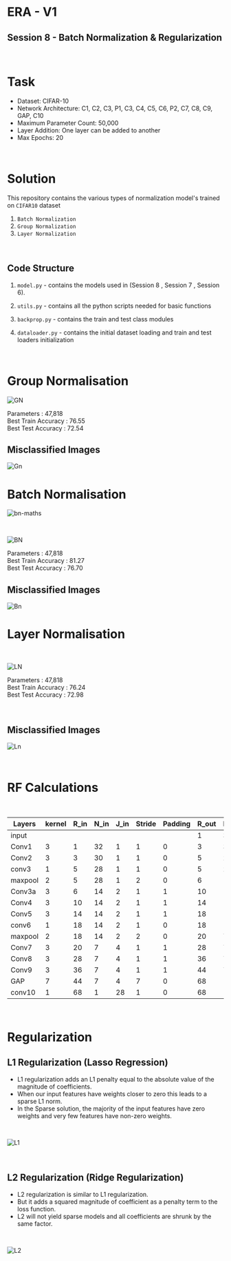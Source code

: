 # ERA - V1
## Session 8 - Batch Normalization & Regularization

<br>

# Task

* Dataset: CIFAR-10
* Network Architecture: C1, C2, C3, P1, C3, C4, C5, C6, P2, C7, C8, C9, GAP, C10
* Maximum Parameter Count: 50,000
* Layer Addition: One layer can be added to another
* Max Epochs: 20

<br>

# Solution

This repository contains the various types of normalization model's trained on `CIFAR10` dataset 

1. `Batch Normalization`
2. `Group Normalization`
3. `Layer Normalization`

<br>

## Code Structure

1. `model.py` - contains the models used in (Session 8 , Session 7 , Session 6).

2. `utils.py` - contains all the python scripts needed for basic functions

3. `backprop.py` - contains the train and test class modules

4. `dataloader.py` - contains the initial dataset loading and train and test loaders initialization

<br>

# Group Normalisation 

![GN](../Results/Session%208/gn.png)

Parameters : 47,818  
Best Train Accuracy : 76.55  
Best Test Accuracy : 72.54  

## Misclassified Images

![Gn](../Results/Session%208/gn_miss.png)

# Batch Normalisation 

![bn-maths](../Results/Session%208/bn_maths.png)

<br>

![BN](../Results/Session%208/bn.png)

Parameters : 47,818  
Best Train Accuracy : 81.27   
Best Test Accuracy : 76.70   

## Misclassified Images

![Bn](../Results/Session%208/bn_miss.png)

# Layer Normalisation

<br>

![LN](../Results/Session%208/ln.png)

Parameters : 47,818  
Best Train Accuracy : 76.24  
Best Test Accuracy : 72.98  

<br>

## Misclassified Images

![Ln](../Results/Session%208/ln_miss.png)

<br>

# RF Calculations

<br>

| Layers   | kernel | R_in | N_in | J_in | Stride | Padding | R_out | N_out | J_out |
|----------|--------|------|------|------|--------|---------|-------|-------|-------|
| input    |        |      |      |      |        |         | 1     | 32    | 1     |
| Conv1    | 3      | 1    | 32   | 1    | 1      | 0       | 3     | 30    | 1     |
| Conv2    | 3      | 3    | 30   | 1    | 1      | 0       | 5     | 28    | 1     |
| conv3    | 1      | 5    | 28   | 1    | 1      | 0       | 5     | 28    | 1     |
| maxpool  | 2      | 5    | 28   | 1    | 2      | 0       | 6     | 14    | 2     |
| Conv3a   | 3      | 6    | 14   | 2    | 1      | 1       | 10    | 14    | 2     |
| Conv4    | 3      | 10   | 14   | 2    | 1      | 1       | 14    | 14    | 2     |
| Conv5    | 3      | 14   | 14   | 2    | 1      | 1       | 18    | 14    | 2     |
| conv6    | 1      | 18   | 14   | 2    | 1      | 0       | 18    | 14    | 2     |
| maxpool  | 2      | 18   | 14   | 2    | 2      | 0       | 20    | 7     | 4     |
| Conv7    | 3      | 20   | 7    | 4    | 1      | 1       | 28    | 7     | 4     |
| Conv8    | 3      | 28   | 7    | 4    | 1      | 1       | 36    | 7     | 4     |
| Conv9    | 3      | 36   | 7    | 4    | 1      | 1       | 44    | 7     | 4     |
| GAP      | 7      | 44   | 7    | 4    | 7      | 0       | 68    | 1     | 28    |
| conv10   | 1      | 68   | 1    | 28   | 1      | 0       | 68    | 1     | 28    |


<br>


# Regularization

## L1 Regularization (Lasso Regression)

- L1 regularization adds an L1 penalty equal to the absolute value of the magnitude of coefficients. 
- When our input features have weights closer to zero this leads to a sparse L1 norm. 
- In the Sparse solution, the majority of the input features have zero weights and
very few features have non-zero weights.

<br>

![L1](../Results/Session%208/L1.jpg)

<br>

## L2 Regularization (Ridge Regularization)

- L2 regularization is similar to L1 regularization. 
- But it adds a squared magnitude of coefficient as a penalty term to the loss function. 
- L2 will not yield sparse models and all coefficients are shrunk by the same factor.

<br>

![L2](../Results/Session%208/L2.jpg)